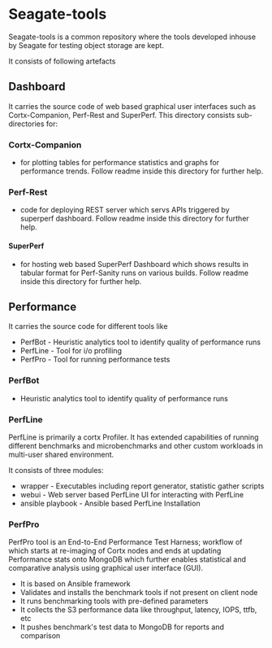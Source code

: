 # Seagate-tools 

Seagate-tools is a common repository where the tools developed inhouse by Seagate for testing object storage are kept.

It consists of following artefacts

## Dashboard

It carries the source code of web based graphical user interfaces such as Cortx-Companion, Perf-Rest and SuperPerf. This directory consists sub-directories for:

### Cortx-Companion

-   for plotting tables for performance statistics and graphs for performance trends. Follow readme inside this directory for further help.
   
### Perf-Rest

-   code for deploying REST server which servs APIs triggered by superperf dashboard. Follow readme inside this directory for further help.

#### SuperPerf

-   for hosting web based SuperPerf Dashboard which shows results in tabular format for Perf-Sanity runs on various builds. Follow readme inside this directory for further help.

## Performance

It carries the source code for different tools like

-   PerfBot - Heuristic analytics tool to identify quality of performance runs
-   PerfLine - Tool for i/o profiling
-   PerfPro - Tool for running performance tests

### PerfBot

-   Heuristic analytics tool to identify quality of performance runs

### PerfLine

PerfLine is primarily a cortx Profiler. It has extended capabilities of running different benchmarks and microbenchmarks and other custom workloads in multi-user shared environment.

It consists of three modules:

-   wrapper - Executables including report generator, statistic gather scripts
-   webui - Web server based PerfLine UI for interacting with PerfLine
-   ansible playbook - Ansible based PerfLine Installation

### PerfPro

PerfPro tool is an End-to-End Performance Test Harness; workflow of which starts at re-imaging of Cortx nodes and ends at updating Performance stats onto MongoDB which further enables statistical and comparative analysis using graphical user interface (GUI).

-   It is based on Ansible framework
-   Validates and installs the benchmark tools if not present on client node
-   It runs benchmarking tools with pre-defined parameters
-   It collects the S3 performance data like throughput, latency, IOPS, ttfb, etc
-   It pushes benchmark's test data to MongoDB for reports and comparison
